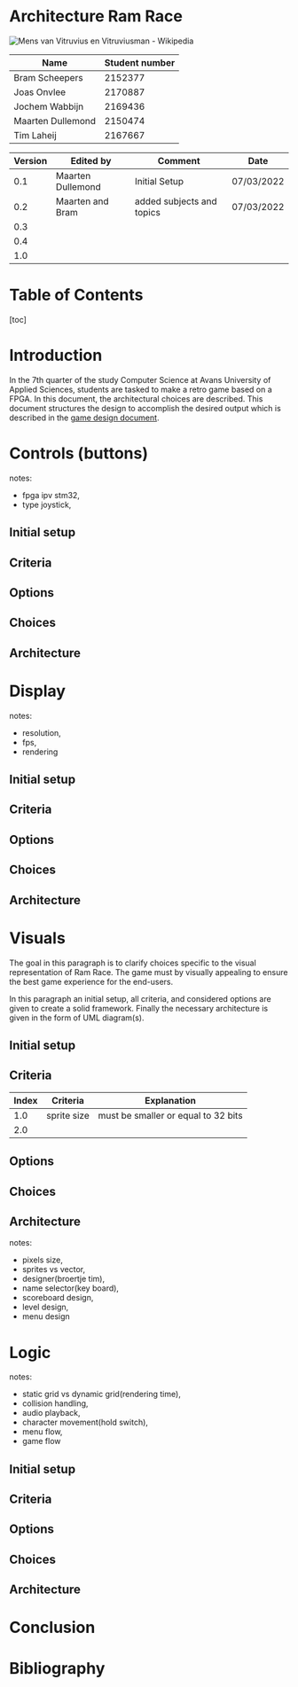 # Architecture Ram Race

![Mens van Vitruvius en Vitruviusman - Wikipedia](Architecture.assets/260px-Da_Vinci_Vitruve_Luc_Viatour.jpg)



| Name              | Student number |
| ----------------- | -------------- |
| Bram Scheepers    | 2152377        |
| Joas Onvlee       | 2170887        |
| Jochem Wabbijn    | 2169436        |
| Maarten Dullemond | 2150474        |
| Tim Laheij        | 2167667        |

| Version | Edited by         | Comment                   | Date       |
| ------- | ----------------- | ------------------------- | ---------- |
| 0.1     | Maarten Dullemond | Initial Setup             | 07/03/2022 |
| 0.2     | Maarten and Bram  | added subjects and topics | 07/03/2022 |
| 0.3     |                   |                           |            |
| 0.4     |                   |                           |            |
| 1.0     |                   |                           |            |

# Table of Contents 

[toc]



# Introduction

In the 7th quarter of the study Computer Science at Avans University of Applied Sciences, students are tasked to make a retro game based on a FPGA. In this document, the architectural choices are described. This document structures the design to accomplish the desired output which is described in the [game design document](https://jjtbm-games.github.io/design/gamedesign). 

# Controls (buttons)

notes:

* fpga ipv stm32,
* type joystick, 

## Initial setup

## Criteria 

## Options 

## Choices 

## Architecture 

# Display

notes: 

* resolution, 
* fps, 
* rendering

## Initial setup

## Criteria 

## Options 

## Choices 

## Architecture 

# Visuals

The goal in this paragraph is to clarify choices specific to the visual representation of Ram Race. The game must by visually appealing to ensure the best game experience for the end-users.

In this paragraph an initial setup, all criteria, and considered options are given to create a solid framework. Finally the necessary architecture is given in the form of UML diagram(s). 

## Initial setup



## Criteria 

| Index | Criteria    | Explanation                         |
| ----- | ----------- | ----------------------------------- |
| 1.0   | sprite size | must be smaller or equal to 32 bits |
| 2.0   |             |                                     |



## Options 

## Choices 

## Architecture 

notes: 

* pixels size, 
* sprites vs vector, 
* designer(broertje tim),
* name selector(key board),
* scoreboard design, 
* level design, 
* menu design

# Logic 

notes:

*  static grid vs dynamic grid(rendering time), 
*  collision handling, 
*  audio playback, 
*  character movement(hold switch), 
*  menu flow, 
*  game flow

## Initial setup

## Criteria 

## Options 

## Choices 

## Architecture 



# Conclusion 



# Bibliography 





